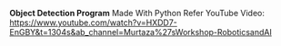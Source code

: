 **Object Detection Program**
Made With Python
Refer YouTube Video: https://www.youtube.com/watch?v=HXDD7-EnGBY&t=1304s&ab_channel=Murtaza%27sWorkshop-RoboticsandAI

